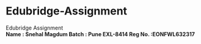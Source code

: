 # Edubridge-Assignment
Edubridge Assignment<br>
<strong>Name : Snehal Magdum<strong>
Batch : Pune EXL-8414
<strong>Reg No. :EONFWL632317<strong>
